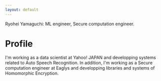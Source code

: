 ```yaml
---
layout: default
---
```

Ryohei Yamaguchi: ML engineer, Secure computation engineer.

# Profile
I'm working as a data scientist at Yahoo! JAPAN and developping systems related to Auto Speech Recognition. In addition, I'm working as a Secure computation engineer at Eaglys and developping libraries and systems of Homomorphic Encryption. 

<div style="text-align: center;">
<i href="https://github.com/gpi-yama" class="fab fa-github"></i>
&ensp;
<i href="https://www.facebook.com/guchiryo" class="fa fa-facebook"></i>
&ensp;
<i href="https://www.linkedin.com/in/ryohei-yamaguchi-yjcp/" class="fa fa-linkedin"></i>
&ensp;
<i href="https://www.kaggle.com/gpiyama2119" class="fab fa-kaggle"></i>
</div>


